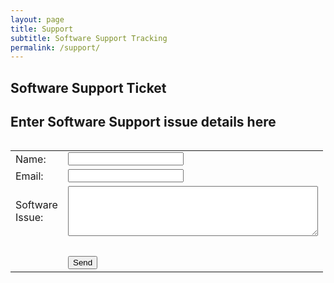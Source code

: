 ```yaml
---
layout: page
title: Support
subtitle: Software Support Tracking
permalink: /support/
---
```

## Software Support Ticket

## Enter Software Support issue details here
<table style="float: left; width: 500px">
<tbody>
<tr>
<td><label>Name:</label></td>
<td><input name="name" type="text" /></td>
</tr>
<tr>
<td><label>Email:</label></td>
<td><input name="email" type="email" /></td>
</tr>
<tr>
<td><label>Software Issue:</label></td>
<td><textarea name="message" style="height: 80px; width: 400px;"></textarea></td>
</tr>
<tr>
<td>&nbsp;</td>
<td>&nbsp;</td>
</tr>
<tr>
<td>&nbsp;</td>
<td><input type="submit" value="Send" /></td>
</tr>
</tbody>
</table>
